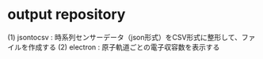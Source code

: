 # output repository

(1) jsontocsv : 時系列センサーデータ（json形式）をCSV形式に整形して、ファイルを作成する
(2) electron  : 原子軌道ごとの電子収容数を表示する
